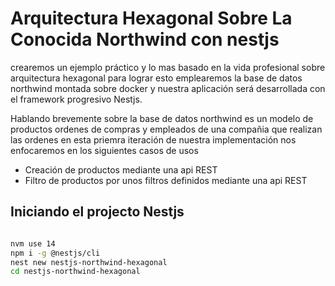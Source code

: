 # Arquitectura Hexagonal Sobre La Conocida Northwind con nestjs 

crearemos un ejemplo práctico y lo mas basado en la vida profesional sobre arquitectura hexagonal para lograr esto emplearemos la base de datos northwind montada sobre docker y nuestra aplicación será desarrollada con el framework progresivo Nestjs.

Hablando brevemente sobre la base de datos northwind es un modelo de productos ordenes de compras y empleados de una compañia que realizan las ordenes en esta priemra iteración de nuestra implementación nos enfocaremos en los siguientes casos de usos

* Creación de productos mediante una api REST 
* Filtro de productos por unos filtros definidos mediante una api REST

## Iniciando el projecto Nestjs

```bash

nvm use 14
npm i -g @nestjs/cli
nest new nestjs-northwind-hexagonal
cd nestjs-northwind-hexagonal

``````
